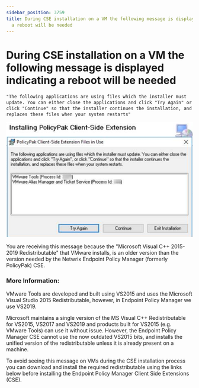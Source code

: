 ```yaml
---
sidebar_position: 3759
title: During CSE installation on a VM the following message is displayed indicating
  a reboot will be needed
---
```


# During CSE installation on a VM the following message is displayed indicating a reboot will be needed

```
"The following applications are using files which the installer must update. You can either close the applications and click "Try Again" or click "Continue" so that the installer continues the installation, and replaces these files when your system restarts"
```
![](../../../../../../static/images/PolicyPak/Content/Resources/Images/Troubleshooting/Install/752_1_image-20200108161845-1.png)

You are receiving this message because the "Microsoft Visual C++ 2015-2019 Redistributable" that VMware installs, is an older version than the version needed by the Netwrix Endpoint Policy Manager (formerly PolicyPak) CSE.

### More Information:

VMware Tools are developed and built using VS2015 and uses the Microsoft Visual Studio 2015 Redistributable, however, in Endpoint Policy Manager we use VS2019.

Microsoft maintains a single version of the MS Visual C++ Redistributable for VS2015, VS2017 and VS2019 and products built for VS2015 (e.g. VMware Tools) can use it without issue. However, the Endpoint Policy Manager CSE cannot use the now outdated VS2015 bits, and installs the unified version of the redistributable unless it is already present on a machine.

To avoid seeing this message on VMs during the CSE installation process you can download and install the required redistributable using the links below before installing the Endpoint Policy Manager Client Side Extensions (CSE).


  
